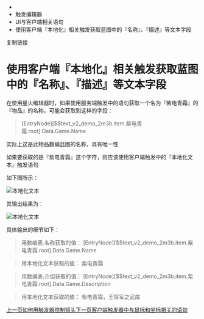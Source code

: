  * [](/)
  * 触发编辑器
  * UI与客户端相关语句
  * 使用客户端『本地化』相关触发获取蓝图中的『名称』、『描述』等文本字段

复制链接

# 使用客户端『本地化』相关触发获取蓝图中的『名称』、『描述』等文本字段

在使用星火编辑器时，如果使用服务端触发中的语句获取一个名为『紫电青霜』的『物品』的名称，可能会获取到这样的字段：

> [EntryNode][$$text_v2_demo_2m3b.item.紫电青霜.root].Data.Game.Name

实际上这是此物品数编蓝图的名称，具有唯一性

如果要获取的是『紫电青霜』这个字符，则应该使用客户端触发中的『本地化文本』触发语句

如下图所示：

![本地化文本](/assets/images/本地化文本-78dde68ed5c06fb9f6106a9e12168bd7.png)

其输出结果为：

![本地化文本](/assets/images/输出结果-8c4b5c53a45734e04b56060871c13d36.png)

具体输出的细节如下：

> 用数编表.名称获取的值： [EntryNode][$$text_v2_demo_2m3b.item.紫电青霜.root].Data.Game.Name

> 用本地化文本获取的值： 紫电青霜

> 用数编表.介绍获取的值：
> [EntryNode][$$text_v2_demo_2m3b.item.紫电青霜.root].Data.Game.Description

> 用本地化文本获取的值： 紫电青霜，王将军之武库

[上一页如何用触发器控制镜头](/Manual/TriggerEditor/Camera/ControlCamera)[下一页客户端触发器中与鼠标和坐标相关的语句](/Manual/TriggerEditor/UIAndClient/GetPositionInClient)


